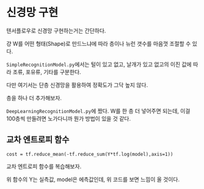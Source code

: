 # 신경망 구현
텐서플로우로 신경망 구현하는거는 간단하다.

걍 W를 어떤 형태(Shape)로 만드느냐에 따라 층이나 뉴런 갯수를 마음껏 조절할 수 있다.

`SimpleRecognitionModel.py`에서는 털이 있고 없고, 날개가 있고 없고의 이진 값에 따라 조류, 포유류, 기타를 구분한다.

다만 여기서는 단층 신경망을 활용하여 정확도가 그닥 높지 않다.

층을 하나 더 추가해보자.

`DeepLearningRecognitionModel.py`에 짰다.
W를 한 층 더 넣어주면 되는데, 이걸 100층씩 만들려면 노가다니까 뭔가 방법이 있을 것 같다.


## 교차 엔트로피 함수
~~~
cost = tf.reduce_mean(-tf.reduce_sum(Y*tf.log(model),axis=1))
~~~
교차 엔트로피 함수를 복습해보자.

위 함수의 Y는 실측값, model은 에측값인데, 위 코드를 보면 느낌이 올 것이다.